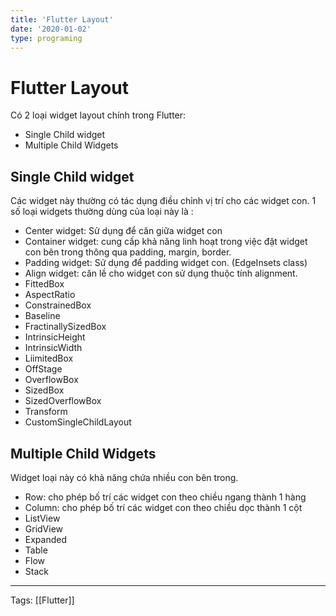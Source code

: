 ```yaml
---
title: 'Flutter Layout'
date: '2020-01-02'
type: programing 
---
```


# Flutter Layout
Có 2 loại widget layout chính trong Flutter:
- Single Child widget
- Multiple Child Widgets

## Single Child widget
Các widget này thường có tác dụng điều chỉnh vị trí cho các widget con. 
1 số loại widgets thường dùng của loại này là :
- Center widget: Sử dụng để căn giữa widget con
- Container widget: cung cấp khả năng linh hoạt trong việc đặt widget con bên trong thông qua padding, margin, border.
- Padding widget: Sử dụng để padding widget con. (EdgeInsets class)
- Align widget: căn lề cho widget con sử dụng thuộc tính alignment. 
- FittedBox
- AspectRatio
- ConstrainedBox
- Baseline
- FractinallySizedBox
- IntrinsicHeight
- IntrinsicWidth
- LiimitedBox
- OffStage
- OverflowBox
- SizedBox
- SizedOverflowBox
- Transform
- CustomSingleChildLayout

## Multiple Child Widgets
Widget loại này có khả năng chứa nhiều con bên trong. 
- Row: cho phép bố trí các widget con theo chiều ngang thành 1 hàng
- Column: cho phép bố trí các widget con theo chiều dọc thành 1 cột
- ListView 
- GridView 
- Expanded 
- Table 
- Flow 
- Stack 

---
Tags: [[Flutter]]